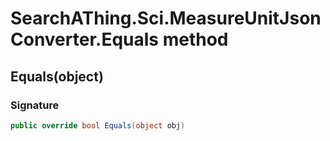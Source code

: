 # SearchAThing.Sci.MeasureUnitJsonConverter.Equals method
## Equals(object)
### Signature
```csharp
public override bool Equals(object obj)
```
